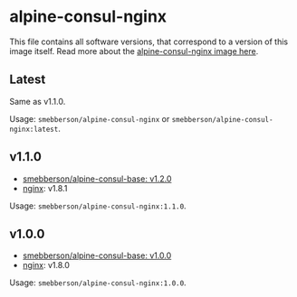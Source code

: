 # alpine-consul-nginx

This file contains all software versions, that correspond to a version of this image itself. Read more about the [alpine-consul-nginx image here][alpineconsulnginx].

## Latest

Same as v1.1.0.

Usage: `smebberson/alpine-consul-nginx` or `smebberson/alpine-consul-nginx:latest`.

## v1.1.0

- [smebberson/alpine-consul-base: v1.2.0][smebbersonalpineconsulbase120]
- [nginx][nginx]: v1.8.1

Usage: `smebberson/alpine-consul-nginx:1.1.0`.

## v1.0.0

- [smebberson/alpine-consul-base: v1.0.0][smebbersonalpineconsulbase100]
- [nginx][nginx]: v1.8.0

Usage: `smebberson/alpine-consul-nginx:1.0.0`.

[nginx]: http://nginx.org/
[alpineconsulnginx]: https://github.com/smebberson/docker-alpine/tree/master/alpine-consul-nginx
[smebbersonalpineconsulbase120]: https://github.com/smebberson/docker-alpine/tree/44e4a79c023e19b356731c1d63ea34f63937be14/alpine-consul-base
[smebbersonalpineconsulbase100]: https://github.com/smebberson/docker-alpine/tree/03d6d010c86aae573cd9671014fb2e7bee60f8cd/alpine-consul-base

